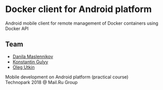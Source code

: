 # Docker client for Android platform

Android mobile client for remote management of Docker containers using Docker API

## Team

- [Danila Maslennikov](https://github.com/Dnnd)
- [Konstantin Gulyy](https://github.com/kgulyy)
- [Oleg Utkin](https://github.com/oleggator)

Mobile development on Android platform (practical course)  
Technopark 2018 @ Mail.Ru Group